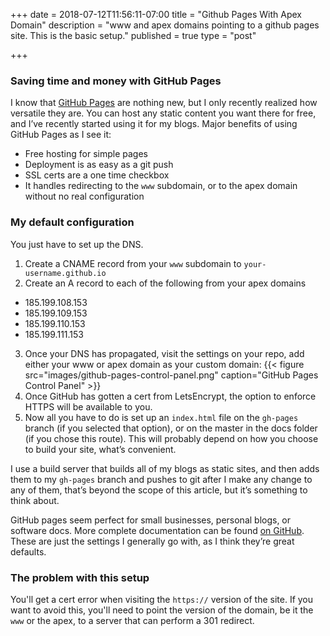 +++
date = 2018-07-12T11:56:11-07:00
title = "Github Pages With Apex Domain"
description = "www and apex domains pointing to a github pages site. This is the basic setup."
published = true
type = "post"

+++

### Saving time and money with GitHub Pages

I know that [GitHub Pages](https://pages.github.com/) are nothing new, but I only recently realized how versatile they are. You can host any static content you want there for free, and I’ve recently started using it for my blogs. Major benefits of using GitHub Pages as I see it:

- Free hosting for simple pages
- Deployment is as easy as a git push
- SSL certs are a one time checkbox
- It handles redirecting to the `www` subdomain, or to the apex domain without no real configuration

### My default configuration

You just have to set up the DNS.

1. Create a CNAME record from your `www` subdomain to `your-username.github.io`
2. Create an A record to each of the following from your apex domains

- 185.199.108.153
- 185.199.109.153
- 185.199.110.153
- 185.199.111.153

3. Once your DNS has propagated, visit the settings on your repo, add either your www or apex domain as your custom domain:
   {{< figure src="images/github-pages-control-panel.png" caption="GitHub Pages Control Panel" >}}
4. Once GitHub has gotten a cert from LetsEncrypt, the option to enforce HTTPS will be available to you.
5. Now all you have to do is set up an `index.html` file on the `gh-pages` branch (if you selected that option), or on the master in the docs folder (if you chose this route). This will probably depend on how you choose to build your site, what’s convenient.

I use a build server that builds all of my blogs as static sites, and then adds
them to my `gh-pages` branch and pushes to git after I make any change to any of
them, that’s beyond the scope of this article, but it’s something to think
about.

GitHub pages seem perfect for small businesses, personal blogs, or software
docs. More complete documentation can be found [on
GitHub](https://help.github.com/articles/setting-up-an-apex-domain/). These are
just the settings I generally go with, as I think they’re great defaults.

### The problem with this setup

You'll get a cert error when visiting the `https://` version of the site. If you
want to avoid this, you'll need to point the version of the domain, be it the
`www` or the apex, to a server that can perform a 301 redirect.
